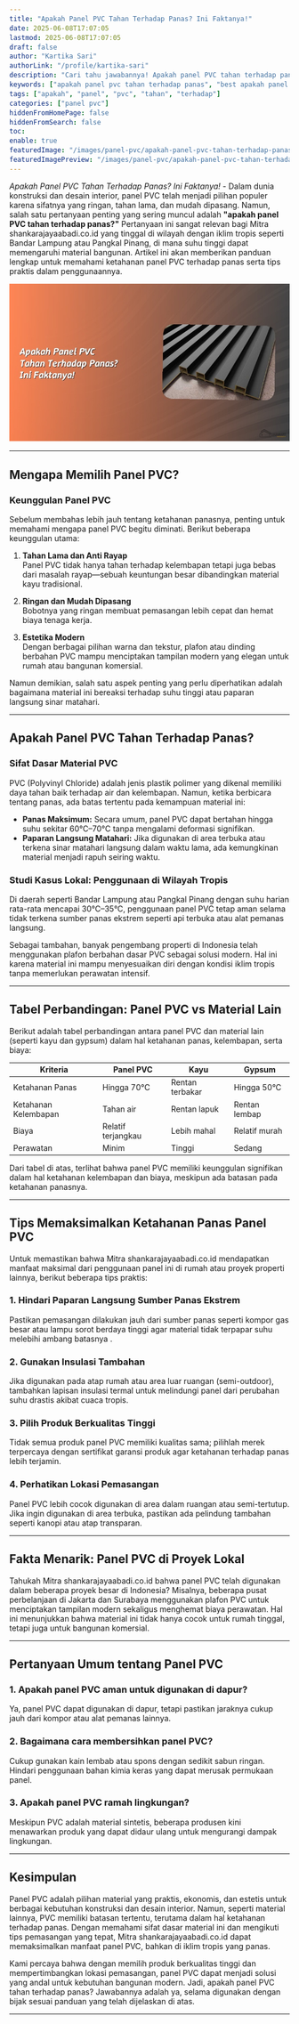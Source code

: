 ```yaml
---
title: "Apakah Panel PVC Tahan Terhadap Panas? Ini Faktanya!"
date: 2025-06-08T17:07:05
lastmod: 2025-06-08T17:07:05
draft: false
author: "Kartika Sari"
authorLink: "/profile/kartika-sari"
description: "Cari tahu jawabannya! Apakah panel PVC tahan terhadap panas? Temukan fakta, kelebihan, dan tips penggunaannya di artikel informatif ini. Baca sekarang!"
keywords: ["apakah panel pvc tahan terhadap panas", "best apakah panel pvc tahan terhadap panas", "apakah panel pvc tahan terhadap panas guide"]
tags: ["apakah", "panel", "pvc", "tahan", "terhadap"]
categories: ["panel pvc"]
hiddenFromHomePage: false
hiddenFromSearch: false
toc:
enable: true
featuredImage: "/images/panel-pvc/apakah-panel-pvc-tahan-terhadap-panas-ini-faktanya!.jpg"
featuredImagePreview: "/images/panel-pvc/apakah-panel-pvc-tahan-terhadap-panas-ini-faktanya!.jpg"
---
```


*Apakah Panel PVC Tahan Terhadap Panas? Ini Faktanya!* - Dalam dunia konstruksi dan desain interior, panel PVC telah menjadi pilihan populer karena sifatnya yang ringan, tahan lama, dan mudah dipasang. Namun, salah satu pertanyaan penting yang sering muncul adalah **"apakah panel PVC tahan terhadap panas?"** Pertanyaan ini sangat relevan bagi Mitra shankarajayaabadi.co.id yang tinggal di wilayah dengan iklim tropis seperti Bandar Lampung atau Pangkal Pinang, di mana suhu tinggi dapat memengaruhi material bangunan. Artikel ini akan memberikan panduan lengkap untuk memahami ketahanan panel PVC terhadap panas serta tips praktis dalam penggunaannya.

![Apakah Panel PVC Tahan Terhadap Panas? Ini Faktanya!](/images/panel-pvc/apakah-panel-pvc-tahan-terhadap-panas-ini-faktanya!.jpg)

---

## Mengapa Memilih Panel PVC?

### Keunggulan Panel PVC  
Sebelum membahas lebih jauh tentang ketahanan panasnya, penting untuk memahami mengapa panel PVC begitu diminati. Berikut beberapa keunggulan utama:  

1. **Tahan Lama dan Anti Rayap**  
   Panel PVC tidak hanya tahan terhadap kelembapan tetapi juga bebas dari masalah rayap—sebuah keuntungan besar dibandingkan material kayu tradisional.  

2. **Ringan dan Mudah Dipasang**  
   Bobotnya yang ringan membuat pemasangan lebih cepat dan hemat biaya tenaga kerja.  

3. **Estetika Modern**  
   Dengan berbagai pilihan warna dan tekstur, plafon atau dinding berbahan PVC mampu menciptakan tampilan modern yang elegan untuk rumah atau bangunan komersial.  

Namun demikian, salah satu aspek penting yang perlu diperhatikan adalah bagaimana material ini bereaksi terhadap suhu tinggi atau paparan langsung sinar matahari.

---

## Apakah Panel PVC Tahan Terhadap Panas?

### Sifat Dasar Material PVC  
PVC (Polyvinyl Chloride) adalah jenis plastik polimer yang dikenal memiliki daya tahan baik terhadap air dan kelembapan.  Namun, ketika berbicara tentang panas, ada batas tertentu pada kemampuan material ini:  

- **Panas Maksimum:** Secara umum, panel PVC dapat bertahan hingga suhu sekitar 60°C–70°C tanpa mengalami deformasi signifikan.  
- **Paparan Langsung Matahari:** Jika digunakan di area terbuka atau terkena sinar matahari langsung dalam waktu lama, ada kemungkinan material menjadi rapuh seiring waktu.  

### Studi Kasus Lokal: Penggunaan di Wilayah Tropis  
Di daerah seperti Bandar Lampung atau Pangkal Pinang dengan suhu harian rata-rata mencapai 30°C–35°C, penggunaan panel PVC tetap aman selama tidak terkena sumber panas ekstrem seperti api terbuka atau alat pemanas langsung.  

Sebagai tambahan, banyak pengembang properti di Indonesia telah menggunakan plafon berbahan dasar PVC sebagai solusi modern. Hal ini karena material ini mampu menyesuaikan diri dengan kondisi iklim tropis tanpa memerlukan perawatan intensif.  

---

## Tabel Perbandingan: Panel PVC vs Material Lain  

Berikut adalah tabel perbandingan antara panel PVC dan material lain (seperti kayu dan gypsum) dalam hal ketahanan panas, kelembapan, serta biaya:  

| **Kriteria**           | **Panel PVC**       | **Kayu**           | **Gypsum**         |  
|-------------------------|---------------------|---------------------|--------------------|  
| Ketahanan Panas         | Hingga 70°C         | Rentan terbakar     | Hingga 50°C        |  
| Ketahanan Kelembapan    | Tahan air           | Rentan lapuk        | Rentan lembap      |  
| Biaya                  | Relatif terjangkau  | Lebih mahal         | Relatif murah      |  
| Perawatan              | Minim               | Tinggi              | Sedang             |  

Dari tabel di atas, terlihat bahwa panel PVC memiliki keunggulan signifikan dalam hal ketahanan kelembapan dan biaya, meskipun ada batasan pada ketahanan panasnya.

---

## Tips Memaksimalkan Ketahanan Panas Panel PVC  

Untuk memastikan bahwa Mitra shankarajayaabadi.co.id mendapatkan manfaat maksimal dari penggunaan panel ini di rumah atau proyek properti lainnya, berikut beberapa tips praktis:  

### 1. Hindari Paparan Langsung Sumber Panas Ekstrem  
Pastikan pemasangan dilakukan jauh dari sumber panas seperti kompor gas besar atau lampu sorot berdaya tinggi agar material tidak terpapar suhu melebihi ambang batasnya .  

### 2. Gunakan Insulasi Tambahan  
Jika digunakan pada atap rumah atau area luar ruangan (semi-outdoor), tambahkan lapisan insulasi termal untuk melindungi panel dari perubahan suhu drastis akibat cuaca tropis.  

### 3. Pilih Produk Berkualitas Tinggi  
Tidak semua produk panel PVC memiliki kualitas sama; pilihlah merek terpercaya dengan sertifikat garansi produk agar ketahanan terhadap panas lebih terjamin.  

### 4. Perhatikan Lokasi Pemasangan  
Panel PVC lebih cocok digunakan di area dalam ruangan atau semi-tertutup. Jika ingin digunakan di area terbuka, pastikan ada pelindung tambahan seperti kanopi atau atap transparan.  

---

## Fakta Menarik: Panel PVC di Proyek Lokal  

Tahukah Mitra shankarajayaabadi.co.id bahwa panel PVC telah digunakan dalam beberapa proyek besar di Indonesia? Misalnya, beberapa pusat perbelanjaan di Jakarta dan Surabaya menggunakan plafon PVC untuk menciptakan tampilan modern sekaligus menghemat biaya perawatan. Hal ini menunjukkan bahwa material ini tidak hanya cocok untuk rumah tinggal, tetapi juga untuk bangunan komersial.  

---

## Pertanyaan Umum tentang Panel PVC  

### 1. Apakah panel PVC aman untuk digunakan di dapur?  
Ya, panel PVC dapat digunakan di dapur, tetapi pastikan jaraknya cukup jauh dari kompor atau alat pemanas lainnya.  

### 2. Bagaimana cara membersihkan panel PVC?  
Cukup gunakan kain lembab atau spons dengan sedikit sabun ringan. Hindari penggunaan bahan kimia keras yang dapat merusak permukaan panel.  

###  3. Apakah panel PVC ramah lingkungan?  
Meskipun PVC adalah material sintetis, beberapa produsen kini menawarkan produk yang dapat didaur ulang untuk mengurangi dampak lingkungan.  

---

## Kesimpulan  

Panel PVC adalah pilihan material yang praktis, ekonomis, dan estetis untuk berbagai kebutuhan konstruksi dan desain interior. Namun, seperti material lainnya, PVC memiliki batasan tertentu, terutama dalam hal ketahanan terhadap panas. Dengan memahami sifat dasar material ini dan mengikuti tips pemasangan yang tepat, Mitra shankarajayaabadi.co.id dapat memaksimalkan manfaat panel PVC, bahkan di iklim tropis yang panas.  

Kami percaya bahwa dengan memilih produk berkualitas tinggi dan mempertimbangkan lokasi pemasangan, panel PVC dapat menjadi solusi yang andal untuk kebutuhan bangunan modern. Jadi, apakah panel PVC tahan terhadap panas? Jawabannya adalah ya, selama digunakan dengan bijak sesuai panduan yang telah dijelaskan di atas.  

---
